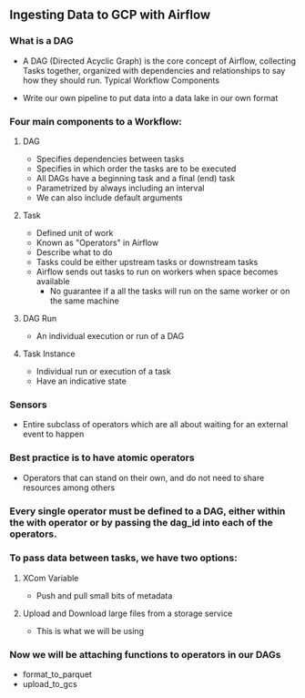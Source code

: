 ## Ingesting Data to GCP with Airflow

### What is a DAG
- A DAG (Directed Acyclic Graph) is the core concept of Airflow, collecting Tasks together, organized with dependencies and relationships to say how they should run.
Typical Workflow Components

- Write our own pipeline to put data into a data lake in our own format

### Four main components to a Workflow:
1. DAG
	- Specifies dependencies between tasks
	- Specifies in which order the tasks are to be executed
	- All DAGs have a beginning task and a final (end) task
	- Parametrized by always including an interval
	- We can also include default arguments

2. Task
	- Defined unit of work
	- Known as "Operators" in Airflow
	- Describe what to do
	- Tasks could be either upstream tasks or downstream tasks
	- Airflow sends out tasks to run on workers when space becomes available
		- No guarantee if a all the tasks will run on the same worker or on the same machine

3. DAG Run
	- An individual execution or run of a DAG

4. Task Instance
	- Individual run or execution of a task
	- Have an indicative state

### Sensors
- Entire subclass of operators which are all about waiting for an external event to happen

### Best practice is to have atomic operators
- Operators that can stand on their own, and do not need to share resources among others

### Every single operator must be defined to a DAG, either within the with operator or by passing the dag_id into each of the operators.

### To pass data between tasks, we have two options:
1. XCom Variable
	- Push and pull small bits of metadata

2. Upload and Download large files from a storage service
	- This is what we will be using

### Now we will be attaching functions to operators in our DAGs

- format_to_parquet
- upload_to_gcs 

